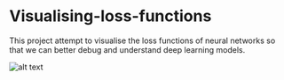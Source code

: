 # Visualising-loss-functions

This project attempt to visualise the loss functions of neural networks so that we can better debug and understand deep learning models. 

![alt text](https://github.com/Neoanarika/Searching-for-activation-functions/blob/master/swish/3.png)
